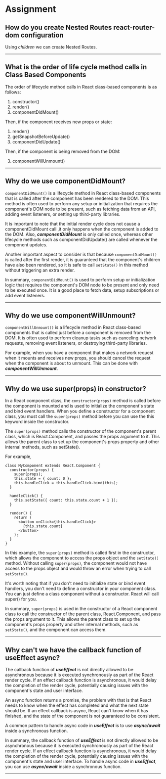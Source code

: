 # Assignment

## How do you create Nested Routes react-router-dom configuration

Using *children* we can create Nested Routes.

---

## What is the order of life cycle method calls in Class Based Components

The order of lifecycle method calls in React class-based components is as follows:

1. constructor()
2. render()
3. componentDidMount()

Then, if the component receives new props or state:

1. render()
2. getSnapshotBeforeUpdate()
3. componentDidUpdate()

Then, if the component is being removed from the DOM:

3. componentWillUnmount()

---

## Why do we use componentDidMount?

`componentDidMount()` is a lifecycle method in React class-based components that is called after the component has been rendered to the DOM. This method is often used to perform any setup or initialization that requires the component's DOM node to be present, such as fetching data from an API, adding event listeners, or setting up third-party libraries.

It is important to note that the initial render cycle does not cause a componentDidMount call ,it only happens when the component is added to the DOM. Also, ***componentDidMount*** is only called once, whereas other lifecycle methods such as componentDidUpdate() are called whenever the component updates.

Another important aspect to consider is that because `componentDidMount()` is called after the first render, it is guaranteed that the component's children have also been rendered, so it is safe to call `setState()` in this method without triggering an extra render.

In summary, `componentDidMount()` is used to perform setup or initialization logic that requires the component's DOM node to be present and only need to be executed once. It is a good place to fetch data, setup subscriptions or add event listeners.

---

## Why do we use componentWillUnmount?

`componentWillUnmount()` is a lifecycle method in React class-based components that is called just before a component is removed from the DOM. It is often used to perform cleanup tasks such as canceling network requests, removing event listeners, or destroying third-party libraries.

For example, when you have a component that makes a network request when it mounts and receives new props, you should cancel the request when the component is about to unmount. This can be done with ***componentWillUnmount***.

---

## Why do we use super(props) in constructor?

In a React component class, the `constructor(props)` method is called before the component is mounted and is used to initialize the component's state and bind event handlers. When you define a constructor for a component class, you must call the `super(props)` method before you can use the this keyword inside the constructor.

The `super(props)` method calls the constructor of the component's parent class, which is React.Component, and passes the props argument to it. This allows the parent class to set up the component's props property and other internal methods, such as setState().

For example,

```
class MyComponent extends React.Component {
  constructor(props) {
    super(props);
    this.state = { count: 0 };
    this.handleClick = this.handleClick.bind(this);
  }

  handleClick() {
    this.setState({ count: this.state.count + 1 });
  }

  render() {
    return (
      <button onClick={this.handleClick}>
        {this.state.count}
      </button>
    );
  }
}
```

In this example, the `super(props)` method is called first in the constructor, which allows the component to access the props object and the `setState()` method. Without calling `super(props)`, the component would not have access to the props object and would throw an error when trying to call `setState()`.

It's worth noting that if you don't need to initialize state or bind event handlers, you don't need to define a constructor in your component class. You can just define a class component without a constructor. React will call super() for you.

In summary, `super(props)` is used in the constructor of a React component class to call the constructor of the parent class, React.Component, and pass the props argument to it. This allows the parent class to set up the component's props property and other internal methods, such as `setState()`, and the component can access them.

---

## Why can't we have the callback function of useEffect async?

The callback function of ***useEffect*** is not directly allowed to be asynchronous because it is executed synchronously as part of the React render cycle. If an effect callback function is asynchronous, it would delay the completion of the render cycle, potentially causing issues with the component's state and user interface.

An async function returns a promise, the problem with that is that React needs to know when the effect has completed and what the next state should be. If an effect callback is async, React can't know when it has finished, and the state of the component is not guaranteed to be consistent.

A common pattern to handle async code in ***useEffect*** is to use ***async/await*** inside a synchronous function.

In summary, the callback function of ***useEffect*** is not directly allowed to be asynchronous because it is executed synchronously as part of the React render cycle. If an effect callback function is asynchronous, it would delay the completion of the render cycle, potentially causing issues with the component's state and user interface. To handle async code in ***useEffect***, you can use ***async/await*** inside a synchronous function.

---
